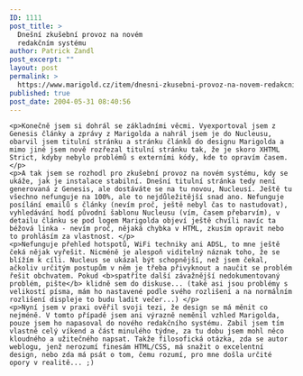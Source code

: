 ```yaml
---
ID: 1111
post_title: >
  Dnešní zkušební provoz na novém
  redakčním systému
author: Patrick Zandl
post_excerpt: ""
layout: post
permalink: >
  https://www.marigold.cz/item/dnesni-zkusebni-provoz-na-novem-redakcnim-systemu
published: true
post_date: 2004-05-31 08:40:56
---
```

	<p>Konečně jsem si dohrál se základními věcmi. Vyexportoval jsem z Genesis články a zprávy z Marigolda a nahrál jsem je do Nucleusu, obarvil jsem titulní stránku a stránku článků do designu Marigolda a mimo jiné jsem nově rozřezal titulní stránku tak, že je skoro XHTML Strict, kdyby nebylo problémů s externími kódy, kde to opravím časem. </p>
	<p>A tak jsem se rozhodl pro zkušební provoz na novém systému, kdy se ukáže, jak je instalace stabilní. Dnešní titulní stránka tedy není generovaná z Genesis, ale dostáváte se na tu novou, Nucleusí. Ještě tu všechno nefunguje na 100%, ale to nejdůležitější snad ano. Nefunguje posílání emailů s články (nevím proč, ještě nebyl čas to nastudovat), vyhledávání hodí původní šablonu Nucleusu (vím, časem přebarvím), v detailu článku se pod logem Marigolda objeví ještě chvíli navíc ta béžová linka - nevím proč, nějaká chybka v HTML, zkusím opravit nebo to prohlásím za vlastnost. </p>
	<p>Nefunguje přehled hotspotů, WiFi techniky ani ADSL, to mne ještě čeká nějak vyřešit. Nicméně je alespoň viditelný náznak toho, že se blížím k cíli. Nucleus se ukázal být schopnější, než jsem čekal, ačkoliv určitým postupům v něm je třeba přivyknout a naučit se problém řešit obchvatem. Pokud <b>spatříte další závažnější nedokumentovaný problém, pište</b> klidně sem do diskuse... (také asi jsou problémy s velikostí písma, mám ho nastavené podle svého rozlišení a na normálním rozlišení displeje to budu ladit večer...) </p>
	<p>Nyní jsem v praxi ověřil svoji tezi, že design se má měnit co nejméně. V tomto případě jsem ani výrazně neměnil vzhled Marigolda, pouze jsem ho napasoval do nového redakčního systému. Zabil jsem tím vlastně celý víkend a část minulého týdne, za tu dobu jsem mohl něco kloudného a užitečného napsat. Takže filosofická otázka, zda se autor weblogu, jenž nerozumí finesám HTML/CSS, má snažit o excelentní design, nebo zda má psát o tom, čemu rozumí, pro mne došla určité opory v realitě... ;)
</p>